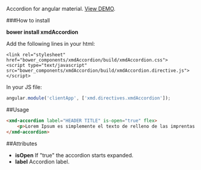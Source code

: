 Accordion for angular material. [View DEMO](https://oscar09.github.io/xmdAccordion/demo.html).

###How to install

**bower install xmdAccordion**

Add the following lines in your html:
```
<link rel="stylesheet" href="bower_components/xmdAccordion/build/xmdAccordion.css">
<script type="text/javascript" src="bower_components/xmdAccordion/build/xmdAccordion.directive.js"></script>
```
In your JS file:
```javascript
angular.module('clientApp', ['xmd.directives.xmdAccordion']);
```

##Usage
```html
<xmd-accordion label="HEADER TITLE" is-open="true" flex>
	<p>Lorem Ipsum es simplemente el texto de relleno de las imprentas y archivos de texto. Lorem Ipsum ha sido el texto de relleno estándar de las industrias desde el año 1500, cuando un impresor (N. del T. persona que se dedica a la imprenta) desconocido usó una galería de textos y los mezcló de tal manera que logró hacer un libro de textos especimen. No sólo sobrevivió 500 años, sino que tambien ingresó como texto de relleno en documentos electrónicos, quedando esencialmente igual al original. Fue popularizado en los 60s con la creación de las hojas "Letraset", las cuales contenian pasajes de Lorem Ipsum, y más recientemente con software de autoedición, como por ejemplo Aldus PageMaker, el cual incluye versiones de Lorem Ipsum.</p>
</xmd-accordion>
```

##Attributes
* **isOpen** If "true" the accordion starts expanded.
* **label** Accordion label.
